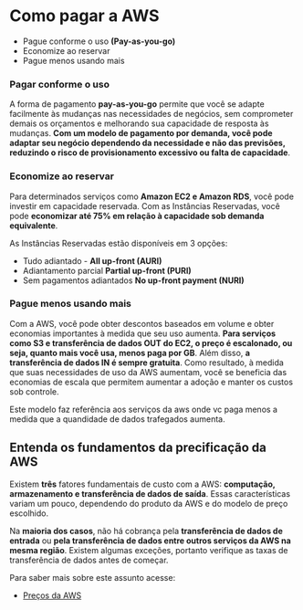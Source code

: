 # Como pagar a AWS

* Pague conforme o uso **(Pay-as-you-go)**
* Economize ao reservar
* Pague menos usando mais

### Pagar conforme o uso

A forma de pagamento **pay-as-you-go** permite que você se adapte facilmente às mudanças nas necessidades de negócios, sem comprometer demais os orçamentos e melhorando sua capacidade de resposta às mudanças. **Com um modelo de pagamento por demanda, você pode adaptar seu negócio dependendo da necessidade e não das previsões, reduzindo o risco de provisionamento excessivo ou falta de capacidade**.

### Economize ao reservar

Para determinados serviços como **Amazon EC2 e Amazon RDS**, você pode investir em capacidade reservada. Com as Instâncias Reservadas, você pode **economizar até 75% em relação à capacidade sob demanda equivalente**.

As Instâncias Reservadas estão disponíveis em 3 opções:

* Tudo adiantado - **All up-front (AURI)**
* Adiantamento parcial **Partial up-front (PURI)**
* Sem pagamentos adiantados **No up-front payment (NURI)**

### Pague menos usando mais

Com a AWS, você pode obter descontos baseados em volume e obter economias importantes à medida que seu uso aumenta. **Para serviços como S3 e transferência de dados OUT do EC2, o preço é escalonado, ou seja, quanto mais você usa, menos paga por GB**. Além disso, **a transferência de dados IN é sempre gratuita**. Como resultado, à medida que suas necessidades de uso da AWS aumentam, você se beneficia das economias de escala que permitem aumentar a adoção e manter os custos sob controle.

Este modelo faz referência aos serviços da aws onde vc paga menos a medida que a quandidade de dados trafegados aumenta. 

## Entenda os fundamentos da precificação da AWS 

Existem **três** fatores fundamentais de custo com a AWS: **computação, armazenamento e transferência de dados de saída**. Essas características variam um pouco, dependendo do produto da AWS e do modelo de preço escolhido.

Na **maioria dos casos**, não há cobrança pela **transferência de dados de entrada** ou **pela transferência de dados entre outros serviços da AWS na mesma região**. Existem algumas exceções, portanto verifique as taxas de transferência de dados antes de começar.

Para saber mais sobre este assunto acesse: 

  * [Preços da AWS](https://aws.amazon.com/pt/pricing/?nc2=h_ql_pr_ln&aws-products-pricing.sort-by=item.additionalFields.productNameLowercase&aws-products-pricing.sort-order=asc&awsf.Free%20Tier%20Type=*all&awsf.tech-category=*all)